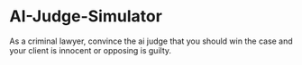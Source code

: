 # AI-Judge-Simulator
As a criminal lawyer, convince the ai judge that you should win the case and your client is innocent or opposing is guilty. 

